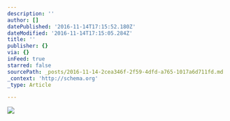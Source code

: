 ```yaml
---
description: ''
author: []
datePublished: '2016-11-14T17:15:52.180Z'
dateModified: '2016-11-14T17:15:05.284Z'
title: ''
publisher: {}
via: {}
inFeed: true
starred: false
sourcePath: _posts/2016-11-14-2cea346f-2f59-4dfd-a765-1017a6d711fd.md
_context: 'http://schema.org'
_type: Article

---
```

![](https://the-grid-user-content.s3-us-west-2.amazonaws.com/c559d3ea-7194-4054-b7f3-c6c8157a427b.jpg)